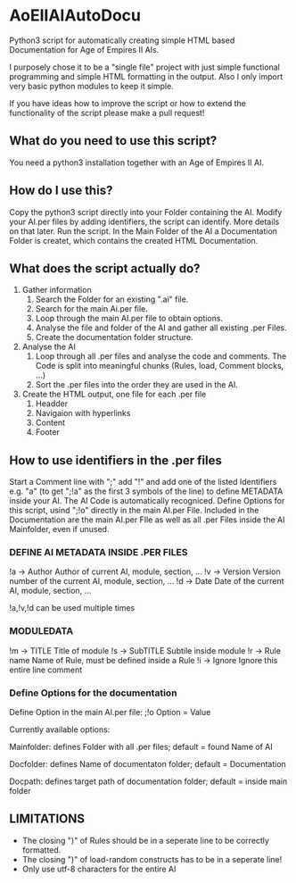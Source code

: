 # AoEIIAIAutoDocu

Python3 script for automatically creating simple HTML based Documentation for Age of Empires II AIs.

I purposely chose it to be a "single file" project with just simple functional programming and simple HTML formatting in the output.
Also I only import very basic python modules to keep it simple.

If you have ideas how to improve the script or how to extend the functionality of the script please make a pull request!

## What do you need to use this script?
You need a python3 installation together with an Age of Empires II AI.

## How do I use this?
Copy the python3 script directly into your Folder containing the AI.
Modify your AI.per files by adding identifiers, the script can identify. More details on that later.
Run the script.
In the Main Folder of the AI a Documentation Folder is createt, which contains the created HTML Documentation.

## What does the script actually do?
1. Gather information
   1. Search the Folder for an existing ".ai" file.
   2. Search for the main Ai.per file.
   3. Loop through the main AI.per file to obtain options.
   4. Analyse the file and folder of the AI and gather all existing .per Files.
   5. Create the documentation folder structure.
2. Analyse the AI
   1. Loop through all .per files and analyse the code and comments.
      The Code is split into meaningful chunks (Rules, load, Comment blocks, ...)
   2. Sort the .per files into the order they are used in the AI.
3. Create the HTML output, one file for each .per file
   1. Headder
   2. Navigaion with hyperlinks
   3. Content
   4. Footer

## How to use identifiers in the .per files

Start a Comment line with ";" add "!" and add one of the listed Identifiers e.g. "a"
(to get ";!a" as the first 3 symbols of the line) to define METADATA inside your AI.
The AI Code is automatically recogniced.
Define Options for this script, usind ";!o" directly in the main AI.per File.
Included in the Documentation are the main AI.per FIle as well as all .per
Files inside the AI Mainfolder, even if unused.


### DEFINE AI METADATA INSIDE .PER FILES

!a -> Author        Author of current AI, module, section, ...
!v -> Version       Version number of the current AI, module, section, ...
!d -> Date          Date of the current AI, module, section, ...

!a,!v,!d can be used multiple times

### MODULEDATA

!m -> TITLE           Title of module
!s -> SubTITLE        Subtile inside module
!r -> Rule name       Name of Rule, must be defined inside a Rule
!i -> Ignore          Ignore this entire line comment

### Define Options for the documentation
Define Option in the main AI.per file:
;!o Option = Value  

Currently available options:

Mainfolder: defines Folder with all .per files; default = found Name of AI

Docfolder: defines Name of documentaton folder; default = Documentation

Docpath: defines target path of documentation folder; default = inside main folder


## LIMITATIONS
 
- The closing ")" of Rules should be in a seperate line to be correctly formatted.
- The closing ")" of load-random constructs has to be in a seperate line!
- Only use utf-8 characters for the entire AI
